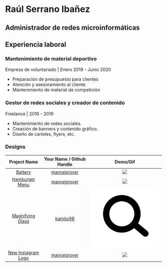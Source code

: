 # Raúl Serrano Ibañez
## Administrador de redes microinformáticas
## Experiencia laboral
### Mantenimiento de material deportivo
Empresa de voluntariado | Enero 2019 - Junio 2020
- Preparación de presupuesto para clientes
- Atención y asesoramiento al cliente
- Mantenimiento de material de competición
### Gestor de redes sociales y creador de contenido
Freelance | 2016 - 2019
- Mantenimiento de redes sociales.
- Creación de banners y contenido gráfico.
- Diseño de carteles, flyers, etc.

### Designs
| Project Name | Your Name / Github Handle | Demo/Gif |
| :---: | :---: | :---: |
| [Battery](https://github.com/manrajgrover/SingleDivProject/blob/master/Designs/Battery.html) | [manrajgrover](https://github.com/manrajgrover) | <img width="400" src="https://github.com/manrajgrover/SingleDivProject/blob/master/Assets/Battery.gif" /> |
| [Hamburger Menu](https://github.com/manrajgrover/SingleDivProject/blob/master/Designs/Hamburger.html) | [manrajgrover](https://github.com/manrajgrover) | <img width="400" src="https://github.com/manrajgrover/SingleDivProject/blob/master/Assets/Hamburger.png" /> |
| [Magnifying Glass](https://github.com/manrajgrover/SingleDivProject/blob/master/Designs/Magnifying%20Glass.html)  | [kamito98](https://github.com/kamito98) | <img width="400" src="https://github.com/manrajgrover/SingleDivProject/blob/master/Assets/Magnifying Glass.png" /> |
| [New Instagram Logo](https://github.com/manrajgrover/SingleDivProject/blob/master/Designs/Instagram%20New%20Logo.html) | [manrajgrover](https://github.com/manrajgrover) | <img width="400" src="https://github.com/manrajgrover/SingleDivProject/blob/master/Assets/instagram.jpg" /> |
